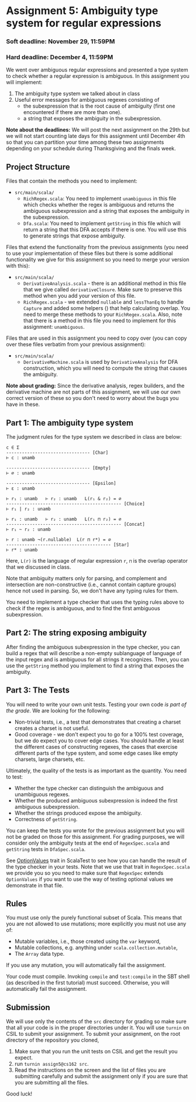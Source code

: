 # Assignment 5: Ambiguity type system for regular expressions

### Soft deadline: November 29, 11:59PM
### Hard deadline: December 4, 11:59PM

We went over ambiguous regular expressions and presented a type system
to check whether a regular expression is ambiguous. In this assignment
you will implement:

  1. The ambiguity type system we talked about in class
  2. Useful error messages for ambiguous regexes consisting of
        - the subexpression that is the root cause of ambiguity (first
         one encountered if there are more than one).
        - a string that exposes the ambiguity in the subexpression.

**Note about the deadlines:** We will post the next assignment on the
29th but we will not start counting late days for this assignment
until December 4th so that you can partition your time among these two
assignments depending on your schedule during Thanksgiving and the
finals week.

## Project Structure

Files that contain the methods you need to implement:

 - `src/main/scala/`
   - `RichRegex.scala`: You need to implement `unambiguous` in this
     file which checks whether the regex is ambiguous and returns the
     ambiguous subexpression and a string that exposes the ambiguity
     in the subexpression.
   - `Dfa.scala`: You need to implement `getString` in this file which
     will return a string that this DFA accepts if there is one. You
     will use this to generate strings that expose ambiguity.

Files that extend the functionality from the previous assignments (you
need to use your implementation of these files but there is some
additional functionality we give for this assignment so you need to
merge your version with this):

  - `src/main/scala/`
    - `DerivativeAnalysis.scala` - there is an additional method in
      this file that we give called `derivativeClosure`. Make sure to
      preserve this method when you add your version of this file.
    - `RichRegex.scala` - we extended `nullable` and `lessThanEq` to
      handle `Capture` and added some helpers () that help calculating
      overlap. You need to merge these methods to your
      `RichRegex.scala`. Also, note that there is a method in this
      file you need to implement for this assignment: `unambiguous`.
 
   
Files that are used in this assignment you need to copy over (you can
copy over these files verbatim from your previous assignment):

 - `src/main/scala/`
   - `DerivativeMachine.scala` is used by `DerivativeAnalysis` for DFA
     construction, which you will need to compute the string that
     causes the ambiguity.

**Note about grading:** Since the derivative analysis, regex builders,
and the derivative machine are not parts of this assignment, we will
use our own correct version of these so you don't need to worry about
the bugs you have in these.

## Part 1: The ambiguity type system

The judgment rules for the type system we described in class are below:

```
c ∈ Σ
-------------------------------- [Char]
⊢ c : unamb

-------------------------------- [Empty]
⊢ ∅ : unamb

-------------------------------- [Epsilon]
⊢ ε : unamb

⊢ r₁ : unamb   ⊢ r₂ : unamb   L(r₁ & r₂) = ∅
-------------------------------------------- [Choice]
⊢ r₁ | r₂ : unamb

⊢ r₁ : unamb   ⊢ r₂ : unamb   L(r₁ ⊓ r₂) = ∅
-------------------------------------------- [Concat]
⊢ r₁ ~ r₂ : unamb

⊢ r : unamb ¬(r.nullable)  L(r ⊓ r*) = ∅
---------------------------------------- [Star]
⊢ r* : unamb
```

Here, `L(r)` is the language of regular expression `r`, `⊓` is the
overlap operator that we discussed in class.

Note that ambiguity matters only for parsing, and complement and
intersection are non-constructive (i.e., cannot contain capture
groups) hence not used in parsing. So, we don't have any typing
rules for them.

You need to implement a type checker that uses the typing rules above
to check if the regex is ambiguous, and to find the first ambiguous
subexpression.

## Part 2: The string exposing ambiguity

After finding the ambiguous subexpression in the type checker, you can
build a regex that will describe a non-empty sublanguage of language
of the input regex and is ambiguous for all strings it
recognizes. Then, you can use the `getString` method you implement to find a
string that exposes the ambiguity.

## Part 3: The Tests

You will need to write your own unit tests. Testing your own code *is
part of the grade*. We are looking for the following:
  - Non-trivial tests, i.e., a test that demonstrates that creating a
    charset creates a charset is not useful.
  - Good coverage - we don't expect you to go for a 100% test
    coverage, but we do expect you to cover edge cases. You should
    handle at least the different cases of constructing regexes, the
    cases that exercise different parts of the type system, and
    some edge cases like empty charsets, large charsets, etc.

Ultimately, the quality of the tests is as important as the quantity. You
need to test:
  - Whether the type checker can distinguish the ambiguous and
    unambiguous regexes.
  - Whether the produced ambiguous subexpression is indeed the first
    ambiguous subexpression.
  - Whether the strings produced expose the ambiguity.
  - Correctness of  `getString`.

You can keep the tests you wrote for the previous assignment but you
will not be graded on those for this assignment. For grading purposes,
we will consider only the ambiguity tests at the end of `RegexSpec.scala` and
`getString` tests in `DfaSpec.scala`.

See
[OptionValues](http://www.scalatest.org/user_guide/using_OptionValues)
trait in ScalaTest to see how you can handle the result of the type
checker in your tests. Note that we use that trait in
`RegexSpec.scala` we provide you so you need to make sure that
`RegexSpec` extends `OptionValues` if you want to use the way of
testing optional values we demonstrate in that file.

## Rules

You must use only the purely functional subset of Scala. This means
that you are not allowed to use mutations; more explicitly you must
not use any of:
  - Mutable variables, i.e., those created using the `var` keyword,
  - Mutable collections, e.g. anything under
    `scala.collection.mutable`,
  - The `Array` data type.

If you use any mutation, you will automatically fail the assignment.

Your code must compile. Invoking `compile` and `test:compile` in the
SBT shell (as described in the first tutorial) must
succeed. Otherwise, you will automatically fail the assignment.

## Submission

We will use only the contents of the `src` directory for grading so
make sure that all your code is in the proper directories under it.
You will use `turnin` on CSIL to submit your assignment.  To submit
your assignment, on the root directory of the repository you cloned,

  1. Make sure that you run the unit tests on CSIL and get the result
       you expect.
  2. run `turnin assign5@cs162 src`.
  3. Read the instructions on the screen and the list of files you are
       submitting carefully and submit the assignment only if you are
       sure that you are submitting all the files.

Good luck!
